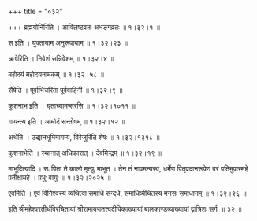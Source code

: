 +++
title = "०३२"

+++
ब्रह्मयोनिरिति । आक्लिष्टव्रतः अभङ्गव्रतः  ॥  १।३२।१ ॥   

  

स इति । युक्तायाम् अनुरूपायाम्  ॥  १।३२।२३ ॥   

  

ऋषेरिति । निवेशं सन्निवेशम्  ॥  १।३२।४ ॥   

  

महोदयं महोदयनामकम्  ॥  १।३२।५८ ॥   

  

सैषेति । पूर्वाभिचरिता पूर्ववाहिनी  ॥  १।३२।९ ॥   

  

कुशनाभ इति । घृताच्यामप्सरसि  ॥  १।३२।१०११ ॥   

  

गायन्त्य इति । आमोदं सन्तोषम्  ॥  १।३२।१२ ॥   

  

अथेति । उद्यानभूमिमागम्य, विरेजुरिति शेषः  ॥  १।३२।१३१८ ॥   

  

कुशनाभेति । स्थानात् अधिकारात् । देवमिन्द्रम्  ॥  १।३२।१९ ॥   

  

माभूदित्यादि । सः पिता ते कालो मृत्युः माभूत् । तेन तं नावमन्यस्व, धर्मेण पितृप्रदानरूपेण वरं पतिमुपास्महे प्रतीक्षामहे । प्रभुः वायुः  ॥  १।३२।२०२५ ॥   

  

एवमिति । एवं विनिश्वस्य व्यथित्वा समाधिं सन्दधे, समाधिर्व्यथितस्य मनसः समाधानम्  ॥  १।३२।२६ ॥   

  

इति श्रीमहेश्वरतीर्थविरचितायां श्रीरामायणतत्त्वदीपिकाख्यायां बालकाण्डव्याख्यायां द्वात्रिशः सर्गः  ॥  ३२  ॥   

  

  

